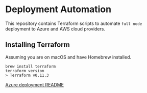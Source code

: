# Deployment Automation

This repository contains Terraform scripts to automate `full node` deployment to
Azure and AWS cloud providers.

## Installing Terraform

Assuming you are on macOS and have Homebrew installed.

```
brew install terraform
terraform version
> Terraform v0.11.3
```

[Azure deployment README](azure/README.md)


